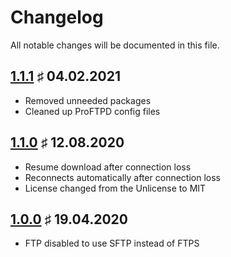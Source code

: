 # Changelog

All notable changes will be documented in this file.

<a name="v1-1-1"></a>
## [1.1.1](https://github.com/bloodhunterd/froxlor-ftp/releases/tag/1.1.1) &#9839; 04.02.2021

* Removed unneeded packages
* Cleaned up ProFTPD config files

<a name="v1-1-0"></a>
## [1.1.0](https://github.com/bloodhunterd/froxlor-ftp/releases/tag/1.1.0) &#9839; 12.08.2020

* Resume download after connection loss
* Reconnects automatically after connection loss
* License changed from the Unlicense to MIT

<a name="v1-0-0"></a>
## [1.0.0](https://github.com/bloodhunterd/froxlor-ftp/releases/tag/1.0.0) &#9839; 19.04.2020

* FTP disabled to use SFTP instead of FTPS
